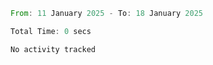 <!--START_SECTION:waka-->

```rust
From: 11 January 2025 - To: 18 January 2025

Total Time: 0 secs

No activity tracked
```

<!--END_SECTION:waka-->
